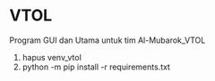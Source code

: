 # VTOL
Program GUI dan Utama untuk tim Al-Mubarok_VTOL

1. hapus venv_vtol
2. python -m pip install -r requirements.txt